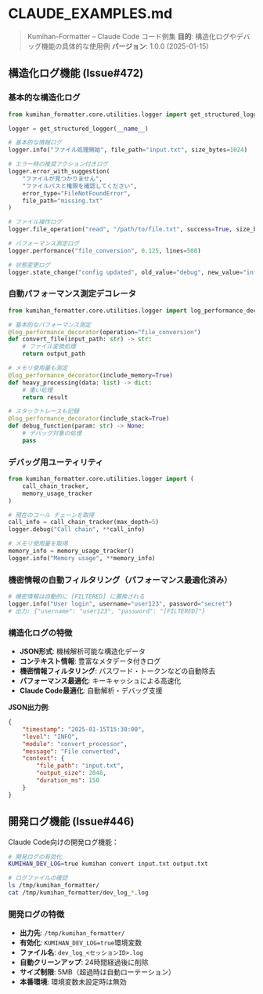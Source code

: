 # CLAUDE_EXAMPLES.md

> Kumihan-Formatter – Claude Code コード例集
> **目的**: 構造化ログやデバッグ機能の具体的な使用例
> **バージョン**: 1.0.0 (2025-01-15)

## 構造化ログ機能 (Issue#472)

### 基本的な構造化ログ
```python
from kumihan_formatter.core.utilities.logger import get_structured_logger

logger = get_structured_logger(__name__)

# 基本的な情報ログ
logger.info("ファイル処理開始", file_path="input.txt", size_bytes=1024)

# エラー時の推奨アクション付きログ
logger.error_with_suggestion(
    "ファイルが見つかりません",
    "ファイルパスと権限を確認してください",
    error_type="FileNotFoundError",
    file_path="missing.txt"
)

# ファイル操作ログ
logger.file_operation("read", "/path/to/file.txt", success=True, size_bytes=2048)

# パフォーマンス測定ログ
logger.performance("file_conversion", 0.125, lines=500)

# 状態変更ログ
logger.state_change("config updated", old_value="debug", new_value="info")
```

### 自動パフォーマンス測定デコレータ
```python
from kumihan_formatter.core.utilities.logger import log_performance_decorator

# 基本的なパフォーマンス測定
@log_performance_decorator(operation="file_conversion")
def convert_file(input_path: str) -> str:
    # ファイル変換処理
    return output_path

# メモリ使用量も測定
@log_performance_decorator(include_memory=True)
def heavy_processing(data: list) -> dict:
    # 重い処理
    return result

# スタックトレースも記録
@log_performance_decorator(include_stack=True)
def debug_function(param: str) -> None:
    # デバッグ対象の処理
    pass
```

### デバッグ用ユーティリティ
```python
from kumihan_formatter.core.utilities.logger import (
    call_chain_tracker,
    memory_usage_tracker
)

# 現在のコール チェーンを取得
call_info = call_chain_tracker(max_depth=5)
logger.debug("Call chain", **call_info)

# メモリ使用量を取得
memory_info = memory_usage_tracker()
logger.info("Memory usage", **memory_info)
```

### 機密情報の自動フィルタリング（パフォーマンス最適化済み）
```python
# 機密情報は自動的に [FILTERED] に置換される
logger.info("User login", username="user123", password="secret")
# 出力: {"username": "user123", "password": "[FILTERED]"}
```

### 構造化ログの特徴
- **JSON形式**: 機械解析可能な構造化データ
- **コンテキスト情報**: 豊富なメタデータ付きログ
- **機密情報フィルタリング**: パスワード・トークンなどの自動除去
- **パフォーマンス最適化**: キーキャッシュによる高速化
- **Claude Code最適化**: 自動解析・デバッグ支援

**JSON出力例**:
```json
{
    "timestamp": "2025-01-15T15:30:00",
    "level": "INFO",
    "module": "convert_processor",
    "message": "File converted",
    "context": {
        "file_path": "input.txt",
        "output_size": 2048,
        "duration_ms": 150
    }
}
```

## 開発ログ機能 (Issue#446)

Claude Code向けの開発ログ機能：

```bash
# 開発ログの有効化
KUMIHAN_DEV_LOG=true kumihan convert input.txt output.txt

# ログファイルの確認
ls /tmp/kumihan_formatter/
cat /tmp/kumihan_formatter/dev_log_*.log
```

### 開発ログの特徴
- **出力先**: `/tmp/kumihan_formatter/`
- **有効化**: `KUMIHAN_DEV_LOG=true`環境変数
- **ファイル名**: `dev_log_<セッションID>.log`
- **自動クリーンアップ**: 24時間経過後に削除
- **サイズ制限**: 5MB（超過時は自動ローテーション）
- **本番環境**: 環境変数未設定時は無効
